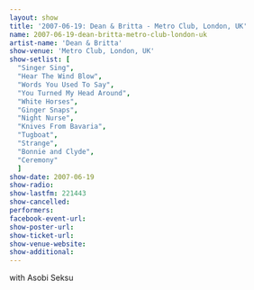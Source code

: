 ```yaml
---
layout: show
title: '2007-06-19: Dean & Britta - Metro Club, London, UK'
name: 2007-06-19-dean-britta-metro-club-london-uk
artist-name: 'Dean & Britta'
show-venue: 'Metro Club, London, UK'
show-setlist: [
  "Singer Sing",
  "Hear The Wind Blow",
  "Words You Used To Say",
  "You Turned My Head Around",
  "White Horses",
  "Ginger Snaps",
  "Night Nurse",
  "Knives From Bavaria",
  "Tugboat",
  "Strange",
  "Bonnie and Clyde",
  "Ceremony"
  ]
show-date: 2007-06-19
show-radio: 
show-lastfm: 221443
show-cancelled: 
performers: 
facebook-event-url: 
show-poster-url: 
show-ticket-url: 
show-venue-website: 
show-additional: 
---
```


with Asobi Seksu